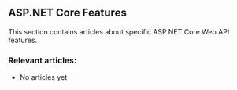 ## ASP.NET Core Features

This section contains articles about specific ASP.NET Core Web API features.

### Relevant articles:

- No articles yet
